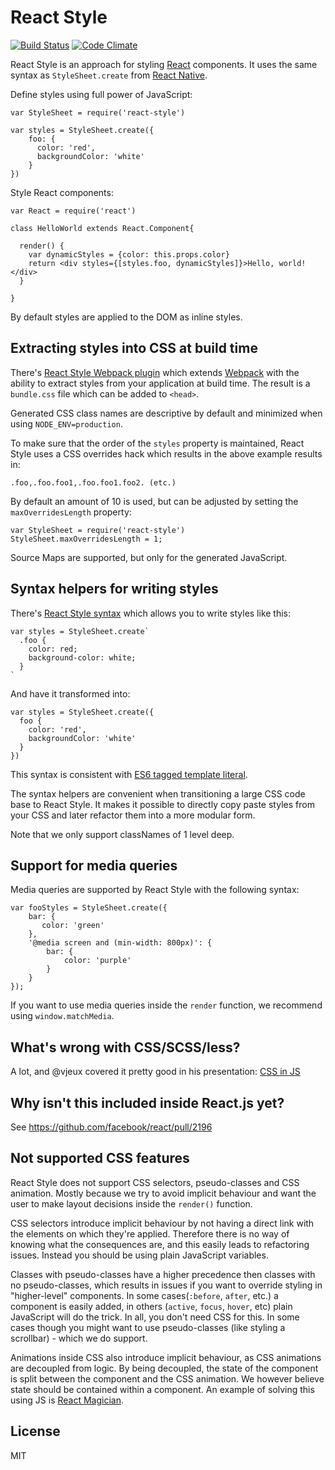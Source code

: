# React Style

[![Build Status](https://travis-ci.org/js-next/react-style.svg?branch=master)](https://travis-ci.org/js-next/react-style)
[![Code Climate](https://codeclimate.com/github/js-next/react-style/badges/gpa.svg)](https://codeclimate.com/github/js-next/react-style)

React Style is an approach for styling [React][] components. It uses the same
syntax as `StyleSheet.create` from [React Native][].

Define styles using full power of JavaScript:

    var StyleSheet = require('react-style')

    var styles = StyleSheet.create({
        foo: {
          color: 'red',
          backgroundColor: 'white'
        }
    })

Style React components:

    var React = require('react')

    class HelloWorld extends React.Component{

      render() {
        var dynamicStyles = {color: this.props.color}
        return <div styles={[styles.foo, dynamicStyles]}>Hello, world!</div>
      }

    }

By default styles are applied to the DOM as inline styles.

## Extracting styles into CSS at build time

There's [React Style Webpack plugin][] which extends [Webpack][] with the
ability to extract styles from your application at build time. The result is a
`bundle.css` file which can be added to `<head>`.

Generated CSS class names are descriptive by default and minimized when using
`NODE_ENV=production`.

To make sure that the order of the `styles` property is maintained, React Style
uses a CSS overrides hack which results in the above example results in:

    .foo,.foo.foo1,.foo.foo1.foo2. (etc.)

By default an amount of 10 is used, but can be adjusted by setting the
`maxOverridesLength` property:

    var StyleSheet = require('react-style')
    StyleSheet.maxOverridesLength = 1;

Source Maps are supported, but only for the generated JavaScript.

## Syntax helpers for writing styles

There's [React Style syntax][] which allows you to write styles like this:

    var styles = StyleSheet.create`
      .foo {
        color: red;
        background-color: white;
      }
    `

And have it transformed into:

    var styles = StyleSheet.create({
      foo {
        color: 'red',
        backgroundColor: 'white'
      }
    })

This syntax is consistent with [ES6 tagged template literal][es6-templ].

The syntax helpers are convenient when transitioning a large CSS
code base to React Style. It makes it possible to directly copy paste styles 
from your CSS and later refactor them into a more modular form.

Note that we only support classNames of 1 level deep.

## Support for media queries
Media queries are supported by React Style with the following syntax:

    var fooStyles = StyleSheet.create({
        bar: {
           color: 'green'
        },
        '@media screen and (min-width: 800px)': {
            bar: {
                color: 'purple'
            }
        }
    });

If you want to use media queries inside the `render` function, we recommend
using `window.matchMedia`.

## What's wrong with CSS/SCSS/less?
A lot, and @vjeux covered it pretty good in his presentation: [CSS in JS][css-in-js]

## Why isn't this included inside React.js yet?
See https://github.com/facebook/react/pull/2196

## Not supported CSS features

React Style does not support CSS selectors, pseudo-classes and CSS animation.
Mostly because we try to avoid implicit behaviour and want the user to make
layout decisions inside the `render()` function.

CSS selectors introduce implicit behaviour by not having a direct link with
the elements on which they're applied. Therefore there is no way of knowing
what the consequences are, and this easily leads to refactoring issues. Instead
you should be using plain JavaScript variables.

Classes with pseudo-classes have a higher precedence then classes with no
pseudo-classes, which results in issues if you want to override styling in
"higher-level" components. In some cases(`:before`, `after`, etc.) a component
is easily added, in others (`active`, `focus`, `hover`, etc) plain JavaScript
will do the trick. In all, you don't need CSS for this. In some cases though
you might want to use pseudo-classes (like styling a scrollbar) - which we do
support.

Animations inside CSS also introduce implicit behaviour, as CSS animations are
decoupled from logic. By being decoupled, the state of the component is split
between the component and the CSS animation. We however believe state should be
contained within a component. An example of solving this using JS is [React 
Magician][react-magician].

License
---
MIT

[Webpack]: https://webpack.github.io
[React]: https://facebook.github.io/react/
[React Style Webpack plugin]: https://github.com/js-next/react-style-webpack-plugin
[React Style syntax]: https://github.com/js-next/react-style-syntax
[es6-templ]: http://tc39wiki.calculist.org/es6/template-strings/
[css-in-js]: https://speakerdeck.com/vjeux/react-css-in-js
[react-magician]: https://github.com/SanderSpies/react-magician
[React Native]: http://facebook.github.io/react-native/docs/stylesheet.html#content
